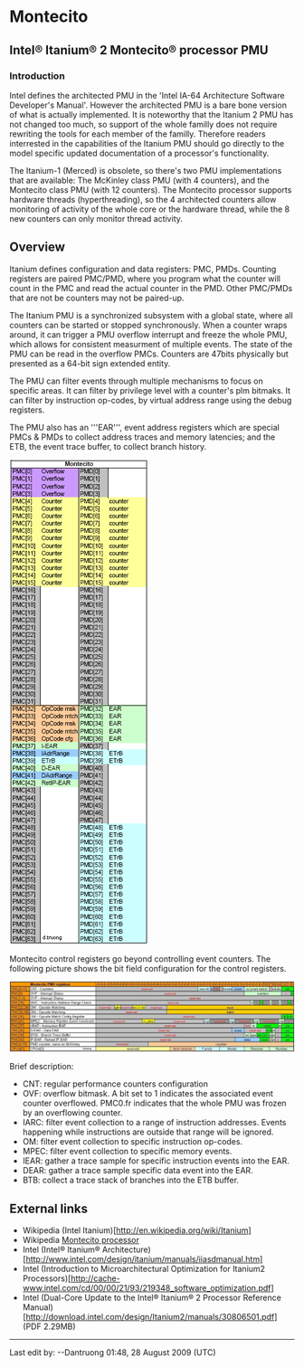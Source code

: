 # Montecito

## Intel® Itanium® 2 Montecito® processor PMU

### Introduction

Intel defines the architected PMU in the 'Intel IA-64 Architecture Software Developer's Manual'. However the architected PMU is a bare bone version of what is actually implemented. It is noteworthy that the Itanium 2
PMU has not changed too much, so support of the whole familly does not require rewriting the tools for each member
of the familly. Therefore readers interrested in the capabilities of the Itanium PMU should go directly to the model specific updated documentation of a processor's functionality.

The Itanium-1 (Merced) is obsolete, so there's two PMU implementations that are available: The McKinley class PMU (with 4 counters), and the Montecito class PMU (with 12 counters). The Montecito processor supports hardware threads
(hyperthreading), so the 4 architected counters allow monitoring of activity of the whole core or the hardware thread,
while the 8 new counters can only monitor thread activity.

## Overview

Itanium defines configuration and data registers: PMC, PMDs. Counting registers are paired PMC/PMD, where you program what the counter will count in the PMC and read the actual counter in the PMD. Other PMC/PMDs that are not be counters may not be paired-up.

The Itanium PMU is a synchronized subsystem with a global state, where all counters can be started or stopped synchronously. When a counter wraps around, it can trigger a PMU overflow interrupt and freeze the whole PMU, which allows for consistent measurment of multiple events. The state of the PMU can be read in the overflow PMCs. Counters are 47bits physically but presented as a 64-bit sign extended entity.

The PMU can filter events through multiple mechanisms to focus on specific areas. It can filter by privilege level with a counter's plm bitmaks. It can filter by instruction op-codes, by virtual address range using the debug registers.

The PMU also has an '''EAR''', event address registers which are special PMCs & PMDs to collect address traces and memory latencies; and the ETB, the event trace buffer, to collect branch history.

![Montecito_pmu_list](./Montecito_pmu_list.png)

Montecito control registers go beyond controlling event counters. The following picture shows the bit field configuration for the control registers.

![Montecito_pmc](./Montecito_pmc.jpg)

Brief description:
- CNT: regular performance counters configuration
- OVF: overflow bitmask. A bit set to 1 indicates the associated event counter overflowed. PMC0.fr indicates that the whole PMU was frozen by an overflowing counter.
- IARC: filter event collection to a range of instruction addresses. Events happening while instructions are outside that range will be ignored.
- OM: filter event collection to specific instruction op-codes.
- MPEC: filter event collection to specific memory events.
- IEAR: gather a trace sample for specific instruction events into the EAR.
- DEAR: gather a trace sample specific data event into the EAR.
- BTB: collect a trace stack of branches into the ETB buffer.

## External links
- Wikipedia (Intel Itanium)[http://en.wikipedia.org/wiki/Itanium]
- Wikipedia [Montecito processor](http://en.wikipedia.org/wiki/Montecito_(processor))
- Intel (Intel® Itanium® Architecture)[http://www.intel.com/design/itanium/manuals/iiasdmanual.htm]
- Intel (Introduction to Microarchitectural Optimization for Itanium2 Processors)[http://cache-www.intel.com/cd/00/00/21/93/219348_software_optimization.pdf]
- Intel (Dual-Core Update to the Intel® Itanium® 2 Processor Reference Manual)[http://download.intel.com/design/Itanium2/manuals/30806501.pdf] (PDF 2.29MB)

----
Last edit by: --Dantruong 01:48, 28 August 2009 (UTC)
